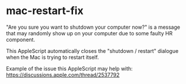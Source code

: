 # mac-restart-fix

"Are you sure you want to shutdown your computer now?" is a message that may randomly show up on your computer due to some faulty HR component.

This AppleScript automatically closes the "shutdown / restart" dialogue when the Mac is trying to restart itself.

Example of the issue this AppleScript may help with: https://discussions.apple.com/thread/2537792

